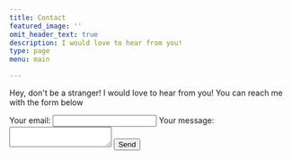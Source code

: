 ```yaml
---
title: Contact
featured_image: ''
omit_header_text: true
description: I would love to hear from you!
type: page
menu: main

---
```



Hey, don't be a stranger! I would love to hear from you! You can reach me with the form below

<form
  action="https://formspree.io/f/meoqkwoa"
  method="POST"
>
  <label>
    Your email:
    <input type="email" name="email">
  </label>
  <label>
    Your message:
    <textarea name="message"></textarea>
  </label>
  <!-- your other form fields go here -->
  <button type="submit">Send</button>
</form>